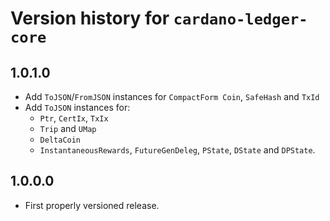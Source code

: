 # Version history for `cardano-ledger-core`

## 1.0.1.0

* Add `ToJSON`/`FromJSON` instances for `CompactForm Coin`, `SafeHash` and `TxId`
* Add `ToJSON` instances for:
  * `Ptr`, `CertIx`, `TxIx`
  * `Trip` and `UMap`
  * `DeltaCoin`
  * `InstantaneousRewards`, `FutureGenDeleg`, `PState`, `DState` and `DPState`.

## 1.0.0.0

* First properly versioned release.
